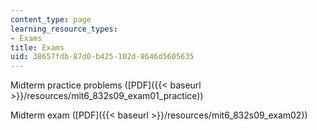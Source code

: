```yaml
---
content_type: page
learning_resource_types:
- Exams
title: Exams
uid: 38657fdb-87d0-b425-102d-8646d5605635
---
```


Midterm practice problems ([PDF]({{< baseurl >}}/resources/mit6_832s09_exam01_practice))

Midterm exam ([PDF]({{< baseurl >}}/resources/mit6_832s09_exam02))